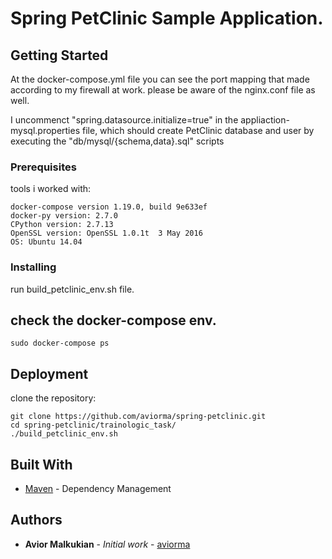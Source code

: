 # Spring PetClinic Sample Application.

## Getting Started

At the docker-compose.yml file you can see the port mapping that made according to my firewall at work.
please be aware of the nginx.conf file as well.

I uncommenct "spring.datasource.initialize=true" in the appliaction-mysql.properties file, which should
create PetClinic database and user by executing the "db/mysql/{schema,data}.sql" scripts


### Prerequisites

tools i worked with:

```
docker-compose version 1.19.0, build 9e633ef
docker-py version: 2.7.0
CPython version: 2.7.13
OpenSSL version: OpenSSL 1.0.1t  3 May 2016
OS: Ubuntu 14.04

```

### Installing

run build_petclinic_env.sh file.


## check the docker-compose env.

```
sudo docker-compose ps
```

## Deployment

clone the repository:
```
git clone https://github.com/aviorma/spring-petclinic.git
cd spring-petclinic/trainologic_task/
./build_petclinic_env.sh
```

## Built With

* [Maven](https://maven.apache.org/) - Dependency Management

## Authors

* **Avior Malkukian** - *Initial work* - [aviorma](https://github.com/aviorma)


